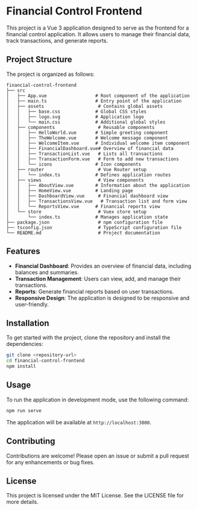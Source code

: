 # Financial Control Frontend

This project is a Vue 3 application designed to serve as the frontend for a financial control application. It allows users to manage their financial data, track transactions, and generate reports.

## Project Structure

The project is organized as follows:

```
financial-control-frontend
├── src
│   ├── App.vue                  # Root component of the application
│   ├── main.ts                  # Entry point of the application
│   ├── assets                    # Contains global assets
│   │   ├── base.css             # Global CSS styles
│   │   ├── logo.svg             # Application logo
│   │   └── main.css             # Additional global styles
│   ├── components                # Reusable components
│   │   ├── HelloWorld.vue       # Simple greeting component
│   │   ├── TheWelcome.vue       # Welcome message component
│   │   ├── WelcomeItem.vue      # Individual welcome item component
│   │   ├── FinancialDashboard.vue# Overview of financial data
│   │   ├── TransactionList.vue   # Lists all transactions
│   │   ├── TransactionForm.vue   # Form to add new transactions
│   │   └── icons                # Icon components
│   ├── router                    # Vue Router setup
│   │   └── index.ts             # Defines application routes
│   ├── views                     # View components
│   │   ├── AboutView.vue        # Information about the application
│   │   ├── HomeView.vue         # Landing page
│   │   ├── DashboardView.vue     # Financial dashboard view
│   │   ├── TransactionsView.vue   # Transaction list and form view
│   │   └── ReportsView.vue      # Financial reports view
│   └── store                     # Vuex store setup
│       └── index.ts             # Manages application state
├── package.json                  # npm configuration file
├── tsconfig.json                 # TypeScript configuration file
└── README.md                     # Project documentation
```

## Features

- **Financial Dashboard**: Provides an overview of financial data, including balances and summaries.
- **Transaction Management**: Users can view, add, and manage their transactions.
- **Reports**: Generate financial reports based on user transactions.
- **Responsive Design**: The application is designed to be responsive and user-friendly.

## Installation

To get started with the project, clone the repository and install the dependencies:

```bash
git clone <repository-url>
cd financial-control-frontend
npm install
```

## Usage

To run the application in development mode, use the following command:

```bash
npm run serve
```

The application will be available at `http://localhost:3000`.

## Contributing

Contributions are welcome! Please open an issue or submit a pull request for any enhancements or bug fixes.

## License

This project is licensed under the MIT License. See the LICENSE file for more details.